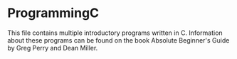 # ProgrammingC
This file contains multiple introductory programs written in C. Information about these programs
can be found on the book Absolute Beginner's Guide by Greg Perry and Dean Miller.
